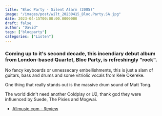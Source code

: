 ```yaml
---
title: "Bloc Party - Silent Alarm (2005)"
image: "/images/post/wilt_20230415_Bloc.Party.SA.jpg"
date: 2023-04-15T00:00:00.0000000
draft: false
author: "David"
tags: ["blocparty"]
categories: ["Listen"]
---
```

### Coming up to it's second decade, this incendiary debut album from London-based Quartet, Bloc Party, is refreshingly "rock".

 No fancy keyboards or unnessecary embellishments, this is just a slam of guitars, bass and drums and some vitriolic vocals from Kele Okereke. 

 One thing that really stands out is the massive drum sound of Matt Tong.  

 The world didn't need another Coldplay or U2, thank god they were influenced by Suede, The Pixies and Mogwai.

-  [Allmusic.com - Review](https://www.allmusic.com/album/silent-alarm-mw0000340235)